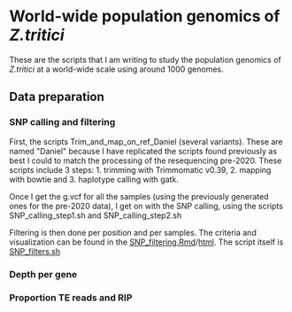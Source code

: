# World-wide population genomics of *Z.tritici*

These are the scripts that I am writing to study the population genomics of *Z.tritici* at a world-wide scale using around 1000 genomes. 


## Data preparation 
### SNP calling and filtering
First, the scripts Trim_and_map_on_ref_Daniel (several variants). These are named "Daniel" because I have replicated the scripts found previously as best I could to match the processing of the resequencing pre-2020. These scripts include 3 steps: 1. trimming with Trimmomatic v0.39, 2. mapping with bowtie and 3. haplotype calling with gatk.

Once I get the g.vcf for all the samples (using the previously generated ones for the pre-2020 data), I get on with the SNP calling, using the scripts SNP_calling_step1.sh and SNP_calling_step2.sh

Filtering is then done per position and per samples. The criteria and visualization can be found in the [SNP_filtering.Rmd](./SNP_filtering.md)/[html](./SNP_filtering.html). The script itself is [SNP_filters.sh](./SNP_filters.sh)


### Depth per gene

### Proportion TE reads and RIP

